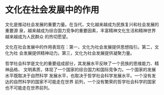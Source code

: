 # 文化在社会发展中的作用

文化是推动社会发展的重要力量。在当代，文化越来越成为民族复兴和社会发展的重要源 泉，越来越成为综合国力竞争的重要因素，丰富精神文化生活和精神世界越来越成为人民群众 的热切愿望。 

文化在社会发展中的作用表现在：第一，文化为社会发展提供思想指引。第二，文化为社 会发展提供精神动力。第三，文化为社会发展提供凝聚力量。 

哲学社会科学是文化的重要组成部分，其发展水平反映了一个民族的思维能力、精神品格、 文明素质，体现了一个国家的综合国力和国际竞争力。一个国家的发展水平既取决于自然科学 发展水平，也取决于哲学社会科学发展水平。一个没有发达的自然科学的国家不可能走在世界 前列，一个没有繁荣的哲学社会科学的国家也不可能走在世界前列。